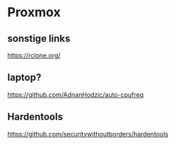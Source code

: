 # Proxmox

## sonstige links
https://rclone.org/

## laptop?
https://github.com/AdnanHodzic/auto-cpufreq

## Hardentools
https://github.com/securitywithoutborders/hardentools
